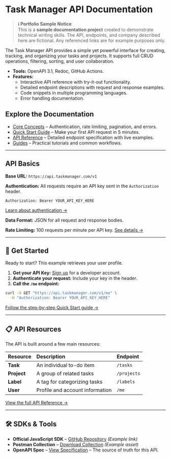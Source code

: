 # Task Manager API Documentation

> **ℹ️ Portfolio Sample Notice**  
> This is a **sample documentation project** created to demonstrate technical writing skills. The API, endpoints, and company described here are fictional. Any referenced links are for example purposes only.

The Task Manager API provides a simple yet powerful interface for creating, tracking, and organizing your tasks and projects. It supports full CRUD operations, filtering, sorting, and user collaboration.

*   **Tools:** OpenAPI 3.1, Redoc, GitHub Actions.
*   **Features:**
    *   Interactive API reference with try-it-out functionality.
    *   Detailed endpoint descriptions with request and response examples.
    *   Code snippets in multiple programming languages.
    *   Error handling documentation.

## Explore the Documentation

* [Core Concepts](API/task-manager-api/concepts.md) – Authentication, rate limiting, pagination, and errors.
* [Quick Start Guide](API/task-manager-api/quickstart.md) – Make your first API request in 5 minutes.
* [API Reference](API/task-manager-api/reference/overview.md) – Detailed endpoint specification with live examples.
* [Guides](API/task-manager-api/guides/search-filter.md) – Practical tutorials and common workflows.


---

## API Basics

**Base URL:** `https://api.taskmanager.com/v1`

**Authentication:** All requests require an API key sent in the `Authorization` header.
```http
Authorization: Bearer YOUR_API_KEY_HERE
```
[Learn about authentication →](/API/task-manager-api/concepts.md)

**Data Format:** JSON for all request and response bodies.

**Rate Limiting:** 100 requests per minute per API key.
[See details →](./concepts.md#rate-limiting)

---

## 🚦 Get Started

Ready to start? This example retrieves your user profile.

1.  **Get your API Key:** [Sign up](https://app.taskmanager.com/signup) for a developer account.
2.  **Authenticate your request:** Include your key in the header.
3.  **Call the `/me` endpoint:**

```bash
curl -X GET "https://api.taskmanager.com/v1/me" \
  -H "Authorization: Bearer YOUR_API_KEY_HERE"
```

[Follow the step-by-step Quick Start guide →](./quickstart.md)

---

## 📋 API Resources

The API is built around a few main resources:

| Resource | Description | Endpoint |
| :--- | :--- | :--- |
| **Task** | An individual to-do item | `/tasks` |
| **Project** | A group of related tasks | `/projects` |
| **Label** | A tag for categorizing tasks | `/labels` |
| **User** | Profile and account information | `/me` |

[View the full API Reference →](./reference/)

---

## 🛠️ SDKs & Tools

*   **Official JavaScript SDK** – [GitHub Repository](https://github.com/example) *(Example link)*
*   **Postman Collection** – [Download Collection](./assets/postman-collection.json) *(Example asset)*
*   **OpenAPI Spec** – [View Specification](./openapi.yaml) – The source of truth for this API.